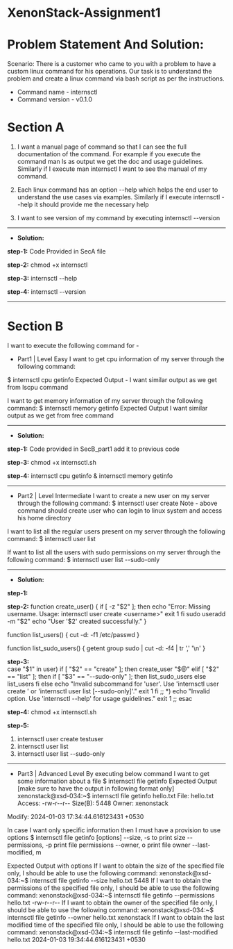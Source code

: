 # XenonStack-Assignment1
# Problem Statement And Solution:

 Scenario: There is a customer who came to you with a problem to have a custom linux
command for his operations. Our task is to understand the problem and create a linux
command via bash script as per the instructions.

* Command name - internsctl
* Command version - v0.1.0
# Section A
1. I want a manual page of command so that I can see the full documentation of the command.
For example if you execute the command
man ls
as output we get the doc and usage guidelines. Similarly if I execute man internsctl I want
to see the manual of my command.
2. Each linux command has an option --help which helps the end user to understand the use
cases via examples. Similarly if I execute internsctl --help it should provide me the
necessary help

3. I want to see version of my command by executing
internsctl --version
---
* <b>Solution:</b>

<b>step-1:</b> Code Provided in SecA file

<b>step-2:</b> chmod +x internsctl

<b>step-3:</b> internsctl --help

<b>step-4:</b> internsctl --version

---

# Section B
I want to execute the following command for -
* Part1 | Level Easy
I want to get cpu information of my server through the following command:

$ internsctl cpu getinfo
Expected Output -
I want similar output as we get from lscpu command

I want to get memory information of my server through the following command:
$ internsctl memory getinfo
Expected Output
I want similar output as we get from free command

---
* <b>Solution:</b>

<b>step-1:</b> Code provided in SecB_part1 add it to previous code

<b>step-3:</b> chmod +x internsctl.sh

<b>step-4:</b> internsctl cpu getinfo & 
                internsctl memory getinfo

---

* Part2 | Level Intermediate
I want to create a new user on my server through the following command:
$ internsctl user create <username>
Note - above command should create user who can login to linux system and access his home
directory

I want to list all the regular users present on my server through the following command:
$ internsctl user list

If want to list all the users with sudo permissions on my server through the following command:
$ internsctl user list --sudo-only

---

* <b>Solution:</b>

<b>step-1:</b> 


<b>step-2:</b> 
function create_user() {
    if [ -z "$2" ]; then
        echo "Error: Missing username. Usage: internsctl user create <username>"
        exit 1
    fi
sudo useradd -m "$2"
echo "User '$2' created successfully."
}

function list_users() {
    cut -d: -f1 /etc/passwd
}


function list_sudo_users() {
    getent group sudo | cut -d: -f4 | tr ',' '\n'
}

<b>step-3:</b>  
case "$1" in
user)
        if [ "$2" == "create" ]; then
            create_user "$@"
        elif [ "$2" == "list" ]; then
            if [ "$3" == "--sudo-only" ]; then
                list_sudo_users
            else
                list_users
            fi
        else
            echo "Invalid subcommand for 'user'. Use 'internsctl user create <username>' or 'internsctl user list [--sudo-only]'."
            exit 1
        fi
        ;;
    *)
        echo "Invalid option. Use 'internsctl --help' for usage guidelines."
        exit 1
        ;;
esac

<b>step-4:</b> chmod +x internsctl.sh

<b>step-5:</b> 
1. internsctl user create testuser
2. internsctl user list
3. internsctl user list --sudo-only

---

* Part3 | Advanced Level
By executing below command I want to get some information about a file
$ internsctl file getinfo <file-name>
Expected Output [make sure to have the output in following format only]
xenonstack@xsd-034:~$ internsctl file getinfo hello.txt
File: hello.txt
Access: -rw-r--r--
Size(B): 5448
Owner: xenonstack

Modify: 2024-01-03 17:34:44.616123431 +0530

In case I want only specific information then I must have a provision to use options
$ internsctl file getinfo [options] <file-name>
--size, -s to print size
--permissions, -p print file permissions
--owner, o print file owner
--last-modified, m

Expected Output with options
If I want to obtain the size of the specified file only, I should be able to use the following
command:
xenonstack@xsd-034:~$ internsctl file getinfo --size hello.txt
5448
If I want to obtain the permissions of the specified file only, I should be able to use the following
command:
xenonstack@xsd-034:~$ internsctl file getinfo --permissions hello.txt
-rw-r--r--
If I want to obtain the owner of the specified file only, I should be able to use the following
command:
xenonstack@xsd-034:~$ internsctl file getinfo --owner hello.txt
xenonstack
If I want to obtain the last modified time of the specified file only, I should be able to use the
following command:
xenonstack@xsd-034:~$ internsctl file getinfo --last-modified hello.txt
2024-01-03 19:34:44.616123431 +0530
